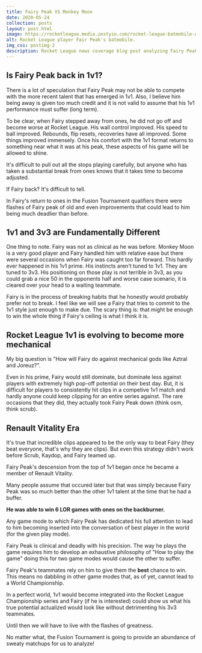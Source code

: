 ```yaml
---
title: Fairy Peak VS Monkey Moon
date: 2020-05-24
collection: posts
layout: post.html
image: https://rocketleague.media.zestyio.com/rocket-league-batmobile-official1.309bf22bd29c2e411e9dd8eb07575bb1.jpg
alt: Rocket League player Fair Peak's batmobile.
img_css: postimg-2
description: Rocket League news coverage blog post analyzing Fairy Peak vs Monkey Moon 1v1 match in the Fusion Tournament.
---
```


## Is Fairy Peak back in 1v1?

There is a lot of speculation that Fairy Peak may not be able to compete with the more recent talent that has emerged in 1v1.  Also, I believe him being away is given too much credit and it is not valid to assume that his 1v1 performance must suffer (long term).

To be clear, when Fairy stepped away from ones, he did not go off and become worse at Rocket League.  His wall control improved.  His speed to ball improved.  Rebounds, flip resets, recoveries have all improved.  Some things improved immensely.  Once his comfort with the 1v1 format returns to something near what it was at his peak, these aspects of his game will be allowed to shine.  

It's difficult to pull out all the stops playing carefully, but anyone who has taken a substantial break from ones knows that it takes time to become adjusted.

If Fairy back?  It's difficult to tell.

In Fairy's return to ones in the Fusion Tournament qualifiers there were flashes of Fairy peak of old and even improvements that could lead to him being much deadlier than before.

## 1v1 and 3v3 are Fundamentally Different

One thing to note.  Fairy was not as clinical as he was before.  Monkey Moon is a very good player and Fairy handled him with relative ease but there were several occasions when Fairy was caught too far forward.  This hardly ever happened in his 1v1 prime.  His instincts aren't tuned to 1v1.  They are tuned to 3v3.  His positioning on those play is not terrible in 3v3, as you could grab a nice 50 in the opponents half and worse case scenario, it is cleared over your head to a waiting teammate.

Fairy is in the process of breaking habits that he honestly would probably prefer not to break.  I feel like we will see a Fairy that tries to commit to the 1v1 style just enough to make due.  The scary thing is:  that might be enough to win the whole thing if Fairy's ceiling is what I think it is.

## Rocket League 1v1 is evolving to become more mechanical

My big question is "How will Fairy do against mechanical gods like Aztral and Joreuz?".

Even in his prime, Fairy would still dominate, but dominate less against players with extremely high pop-off potential on their best day.  But, it is difficult for players to consistently hit clips in a competive 1v1 match and hardly anyone could keep clipping for an entire series against.  The rare occasions that they did, they actually took Fairy Peak down (think osm, think scrub).

## Renault Vitality Era

It's true that incredible clips appeared to be the only way to beat Fairy (they beat everyone, that's why they are clips).  But even this strategy didn't work before Scrub, Kaydop, and Fairy teamed up.

Fairy Peak's descension from the top of 1v1 began once he became a member of Renault Vitality.

Many people assume that occured later but that was simply because Fairy Peak was so much better than the other 1v1 talent at the time that he had a buffer.

**He was able to win 6 LOR games with ones on the backburner.**

Any game mode to which Fairy Peak has dedicated his full attention to lead to him becoming inserted into the conversation of best player in the world (for the given play mode).

Fairy Peak is clinical and deadly with his precision.  The way he plays the game requires him to develop an exhaustive philosophy of "How to play the game" doing this for two game modes would cause the other to suffer.

Fairy Peak's teammates rely on him to give them the **best** chance to win.  This means no dabbling in other game modes that, as of yet, cannot lead to a World Championship.

In a perfect world, 1v1 would become integrated into the Rocket League Championship series and Fairy (if he is interested) could show us what his true potential actualized would look like without detrimenting his 3v3 teammates.

Until then we will have to live with the flashes of greatness.  

No matter what, the Fusion Tournament is going to provide an abundance of sweaty matchups for us to analyze!

